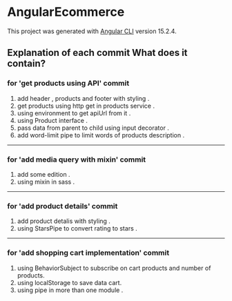 # AngularEcommerce

This project was generated with [Angular CLI](https://github.com/angular/angular-cli) version 15.2.4.

## Explanation of each commit What does it contain?
### for 'get products using API' commit
1. add header , products and footer with styling .
2. get products using http get in products service .
3. using environment to get apiUrl from it .
4. using Product interface .
5. pass data from parent to child using input decorator .
6. add word-limit pipe to limit words of products description . 
--------------------------------------------------------------
### for 'add media query with mixin' commit
1. add some edition .
2. using mixin in sass .
--------------------------------------------------------------
### for 'add product details' commit
1. add product detalis with styling .
2. using StarsPipe to convert rating to stars . 
--------------------------------------------------------------
### for 'add shopping cart implementation' commit
1. using BehaviorSubject to subscribe on cart products and number of products.
2. using localStorage to save data cart.
3. using pipe in more than one module .


